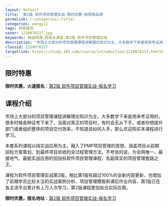 ```yaml
---
layout: default
title: '第2版 软件项目管理实战-限时优惠-网易精品课'
permalink: /:categories/:title/
categories: wangyi2
tags: 网易提供
cover: 1210076217.jpg
keywords: 精选网课,网易云课堂,第2版 软件项目管理实战
description: '市场上大部分的项目管理课程讲解理论知识为主，大多数学下来是用来考证用的，很多时候各种证考下来了，当面对真正的项目时，有时'
classid: 1210076217
targetlink: https://study.163.com/course/introduction/1210076217.htm?share=1&shareId=1025206652&utm_campaign=share&utm_medium=iphoneShare&utm_source=&utm_u=1025206652
---
```


## 限时特惠

**限时优惠，火速报名**：[第2版 软件项目管理实战-报名学习](https://study.163.com/course/introduction/1210076217.htm?share=1&shareId=1025206652&utm_campaign=share&utm_medium=iphoneShare&utm_source=&utm_u=1025206652)

## 课程介绍

市场上大部分的项目管理课程讲解理论知识为主，大多数学下来是用来考证用的，很多时候各种证考下来了，当面对真正的项目时，有时会无从下手，或者你想提升部门或者组织整体的项目交付效率，不知道该如何入手，那么欢迎购买本课程进行学习。



本套系列课程以纯实战应用为主，融入了PMP项目管理的思想，涵盖项目从前期招标方案策划、到最终项目验收的全过程管理方法，不夸张的说，为全网唯一、最接地气、最能实战应用的招投标软件项目管理课程，名副其实的项目管理套路之王。



课程为软件项目管理实战第2版，相比第1版有超过100%的全新内容更新，也增加了前期学员比较关注的实战案例分析、项目管理模板和课后作业内容，第1版已在各主流平台累计有上万人次学习，第2版课程更加贴合实际应用。

**限时优惠，报名地址**：[第2版 软件项目管理实战-报名学习](https://study.163.com/course/introduction/1210076217.htm?share=1&shareId=1025206652&utm_campaign=share&utm_medium=iphoneShare&utm_source=&utm_u=1025206652)

